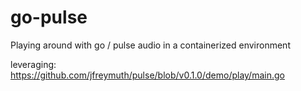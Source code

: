 # go-pulse

Playing around with go / pulse audio in a containerized environment

leveraging: https://github.com/jfreymuth/pulse/blob/v0.1.0/demo/play/main.go
